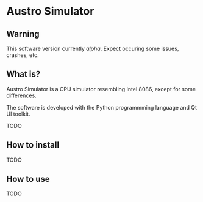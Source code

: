 Austro Simulator
================

Warning
-------

This software version currently *alpha*. Expect occuring some issues, crashes,
etc.

What is?
--------

Austro Simulator is a CPU simulator resembling Intel 8086, except for some
differences.

The software is developed with the Python programmming language and Qt UI
toolkit.

TODO

How to install
--------------

TODO

How to use
----------

TODO
